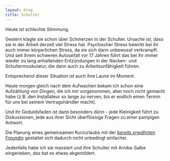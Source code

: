 ```yaml
---
layout: blog
title: Schulter
---
```


Heute ist schlechte Stimmung. 

Gestern klagte sie schon über Schmerzen in der Schulter. Ursache ist, dass sie in der Arbeit derzeit viel Stress hat.
Psychischer Stress bewirkt bei ihr auch immer körperlichen Stress, da sie sich dann unbewusst verkrampft.
Und seit ihrem schweren Autounfall vor 17 Jahren führt das bei ihr immer wieder zu lang anhaltenden Entzündungen in der Nacken- und Schultermuskulatur, die dann auch zu Arbeitsunfähigkeit führen.

Entsprechend dieser Situation ist auch ihre Laune im Moment.

Heute morgen gleich nach dem Aufwachen bekam ich schon eine Aufzählung von Dingen, die ich mir vorgenommen, aber noch nicht gemacht habe (z.B. den Installateur so lange zu nerven, bis er endlich einen Termin für uns bei seinem Vertragshändler macht).

Und ihr Geduldsfaden ist dann besonders dünn - jede Kleinigkeit führt zu Diskussionen, jede aus ihrer Sicht überflüssige Fragen zu einer pampigen Antwort.

Die Planung eines gemeinsamen Kurzurlaubs mit der *[bereits erwähnten Freundin](../15/Wurst.md)* gestaltet sich dadurch nicht unbedingt einfacher.

Jedenfalls habe ich sie massiert und ihre Schulter mit Arnika-Salbe eingerieben, das hat es etwas abgemildert.
